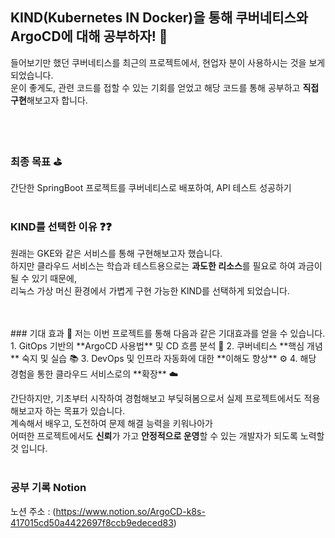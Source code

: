 ## KIND(Kubernetes IN Docker)을 통해 쿠버네티스와 ArgoCD에 대해 공부하자! 💯

들어보기만 했던 쿠버네티스를 최근의 프로젝트에서, 현업자 분이 사용하시는 것을 보게되었습니다.<br>
운이 좋게도, 관련 코드를 접할 수 있는 기회를 얻었고 해당 코드를 통해 공부하고 **직접 구현**해보고자 합니다.<br>

<br><br>
### 최종 목표 ⛳
간단한 SpringBoot 프로젝트를 쿠버네티스로 배포하여, API 테스트 성공하기
<br>
<br>
### KIND를 선택한 이유 ❓❓
원래는 GKE와 같은 서비스를 통해 구현해보고자 했습니다.<br>
하지만 클라우드 서비스는 학습과 테스트용으로는 **과도한 리소스**를 필요로 하여 과금이 될 수 있기 때문에, <br>
리눅스 가상 머신 환경에서 가볍게 구현 가능한 KIND를 선택하게 되었습니다. <br>

<br>
<br>
### 기대 효과 💛
저는 이번 프로젝트를 통해 다음과 같은 기대효과를 얻을 수 있습니다.
1. GitOps 기반의 **ArgoCD 사용법** 및 CD 흐름 분석 🔄 
2. 쿠버네티스 **핵심 개념** 숙지 및 실습 📚
3. DevOps 및 인프라 자동화에 대한 **이해도 향상** ⚙️
4. 해당 경험을 통한 클라우드 서비스로의 **확장** ☁️

간단하지만, 기초부터 시작하여 경험해보고 부딪혀봄으로서 실제 프로젝트에서도 적용해보고자 하는 목표가 있습니다. <br>
계속해서 배우고, 도전하여 문제 해결 능력을 키워나아가 <br>
어떠한 프로젝트에서도 **신뢰**가 가고 **안정적으로 운영**할 수 있는 개발자가 되도록 노력할 것 입니다.
<br>
<br>
### 공부 기록 Notion
노션 주소 : (https://www.notion.so/ArgoCD-k8s-417015cd50a4422697f8ccb9edeced83)
